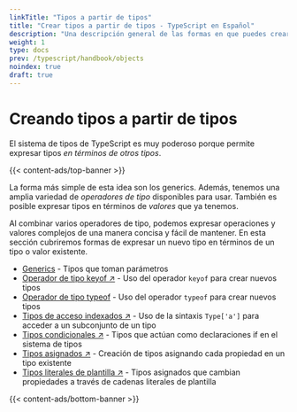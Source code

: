 ```yaml
---
linkTitle: "Tipos a partir de tipos"
title: "Crear tipos a partir de tipos - TypeScript en Español"
description: "Una descripción general de las formas en que puedes crear más tipos a partir de tipos existentes."
weight: 1
type: docs
prev: /typescript/handbook/objects
noindex: true
draft: true
---
```


# Creando tipos a partir de tipos

El sistema de tipos de TypeScript es muy poderoso porque permite expresar tipos *en términos de otros tipos*.

{{< content-ads/top-banner >}}

La forma más simple de esta idea son los generics. Además, tenemos una amplia variedad de *operadores de tipo* disponibles para usar.
También es posible expresar tipos en términos de *valores* que ya tenemos.

Al combinar varios operadores de tipo, podemos expresar operaciones y valores complejos de una manera concisa y fácil de mantener.
En esta sección cubriremos formas de expresar un nuevo tipo en términos de un tipo o valor existente.

- [Generics](/typescript/handbook/manipulacion-tipos/tipos-genericos) - Tipos que toman parámetros
- [Operador de tipo keyof ↗](https://www.typescriptlang.org/docs/handbook/2/keyof-types.html) - Uso del operador `keyof` para crear nuevos tipos
- [Operador de tipo typeof](/typescript/handbook/manipulacion-tipos/operador-typeof) - Uso del operador `typeof` para crear nuevos tipos
- [Tipos de acceso indexados ↗](https://www.typescriptlang.org/docs/handbook/2/indexed-access-types.html) - Uso de la sintaxis `Type['a']` para acceder a un subconjunto de un tipo
- [Tipos condicionales ↗](https://www.typescriptlang.org/docs/handbook/2/conditional-types.html) - Tipos que actúan como declaraciones if en el sistema de tipos
- [Tipos asignados ↗](https://www.typescriptlang.org/docs/handbook/2/mapped-types.html) - Creación de tipos asignando cada propiedad en un tipo existente
- [Tipos literales de plantilla ↗](https://www.typescriptlang.org/docs/handbook/2/template-literal-types.html) - Tipos asignados que cambian propiedades a través de cadenas literales de plantilla

{{< content-ads/bottom-banner >}}
